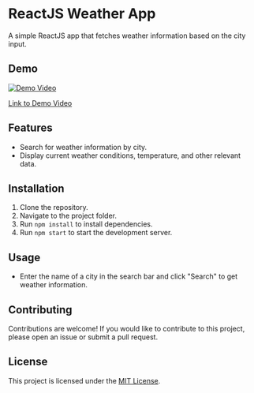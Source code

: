 # ReactJS Weather App

A simple ReactJS app that fetches weather information based on the city input.

## Demo

[![Demo Video](https://img.youtube.com/vi/yJbSH6bFwaM/0.jpg)](https://youtu.be/yJbSH6bFwaM)

[Link to Demo Video](https://youtu.be/yJbSH6bFwaM)

## Features

- Search for weather information by city.
- Display current weather conditions, temperature, and other relevant data.

## Installation

1. Clone the repository.
2. Navigate to the project folder.
3. Run `npm install` to install dependencies.
4. Run `npm start` to start the development server.

## Usage

- Enter the name of a city in the search bar and click "Search" to get weather information.

## Contributing

Contributions are welcome! If you would like to contribute to this project, please open an issue or submit a pull request.

## License

This project is licensed under the [MIT License](LICENSE).
